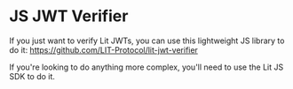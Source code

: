 
# JS JWT Verifier

If you just want to verify Lit JWTs, you can use this lightweight JS library to do it: https://github.com/LIT-Protocol/lit-jwt-verifier

If you're looking to do anything more complex, you'll need to use the Lit JS SDK to do it.
